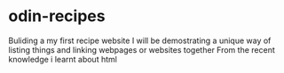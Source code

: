 # odin-recipes
Buliding a my first recipe website 
I will be demostrating a unique way of listing things and linking webpages or websites together
From the recent knowledge i learnt about html

